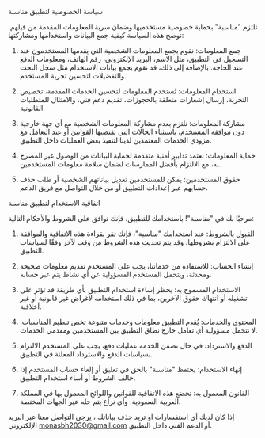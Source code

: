 سياسة الخصوصية لتطبيق مناسبة

تلتزم "مناسبة" بحماية خصوصية مستخدميها وضمان سرية المعلومات المقدمة من قبلهم. توضح هذه السياسة كيفية جمع البيانات واستخدامها ومشاركتها:

1. جمع المعلومات:
نقوم بجمع المعلومات الشخصية التي يقدمها المستخدمون عند التسجيل في التطبيق، مثل الاسم، البريد الإلكتروني، رقم الهاتف، ومعلومات الدفع عند الحاجة. بالإضافة إلى ذلك، قد نقوم بجمع بيانات الاستخدام مثل سجل البحث والتفضيلات لتحسين تجربة المستخدم.

2. استخدام المعلومات:
تُستخدم المعلومات لتحسين الخدمات المقدمة، تخصيص التجربة، إرسال إشعارات متعلقة بالحجوزات، تقديم دعم فني، والامتثال للمتطلبات القانونية.

3. مشاركة المعلومات:
نلتزم بعدم مشاركة المعلومات الشخصية مع أي جهة خارجية دون موافقة المستخدم، باستثناء الحالات التي تقتضيها القوانين أو عند التعامل مع مزودي الخدمات المعتمدين لدينا لتنفيذ بعض العمليات داخل التطبيق.

4. حماية المعلومات:
نعتمد تدابير أمنية متقدمة لحماية البيانات من الوصول غير المصرح به، مع الالتزام بأفضل الممارسات لضمان سلامة معلومات المستخدمين.

5. حقوق المستخدمين:
يمكن للمستخدمين تعديل بياناتهم الشخصية أو طلب حذف حسابهم عبر إعدادات التطبيق أو من خلال التواصل مع فريق الدعم.



اتفاقية الاستخدام لتطبيق مناسبة

مرحبًا بك في "مناسبة"! باستخدامك للتطبيق، فإنك توافق على الشروط والأحكام التالية:

1. القبول بالشروط:
عند استخدامك "مناسبة"، فإنك تقر بقراءة هذه الاتفاقية والموافقة على الالتزام بشروطها، وقد يتم تحديث هذه الشروط من وقت لآخر وفقًا لسياسات التطبيق.

2. إنشاء الحساب:
للاستفادة من خدماتنا، يجب على المستخدم تقديم معلومات صحيحة ومحدثة، ويتحمل المستخدم المسؤولية عن أي نشاط يتم عبر حسابه.

3. الاستخدام المسموح به:
يحظر إساءة استخدام التطبيق بأي طريقة قد تؤثر على تشغيله أو انتهاك حقوق الآخرين، بما في ذلك استخدامه لأغراض غير قانونية أو غير أخلاقية.

4. المحتوى والخدمات:
يُقدم التطبيق معلومات وخدمات متنوعة تخص تنظيم المناسبات. لا نتحمل مسؤولية أي تعامل خارج نطاق التطبيق بين المستخدمين ومقدمي الخدمات.

5. الدفع والاسترداد:
في حال تضمن الخدمة عمليات دفع، يجب على المستخدم الالتزام بسياسات الدفع والاسترداد المعلنة في التطبيق.

6. إنهاء الاستخدام:
يحتفظ "مناسبة" بالحق في تعليق أو إلغاء حساب المستخدم إذا خالف الشروط أو أساء استخدام التطبيق.

7. القانون المعمول به:
تخضع هذه الاتفاقية للقوانين واللوائح المعمول بها في المملكة العربية السعودية، وأي نزاع يتم حله عبر الجهات المختصة.

إذا كان لديك أي استفسارات او تريد حذف بياناتك ، يرجى التواصل معنا عبر البريد الإلكتروني monasbh2030@gmail.com أو الدعم الفني داخل التطبيق.

